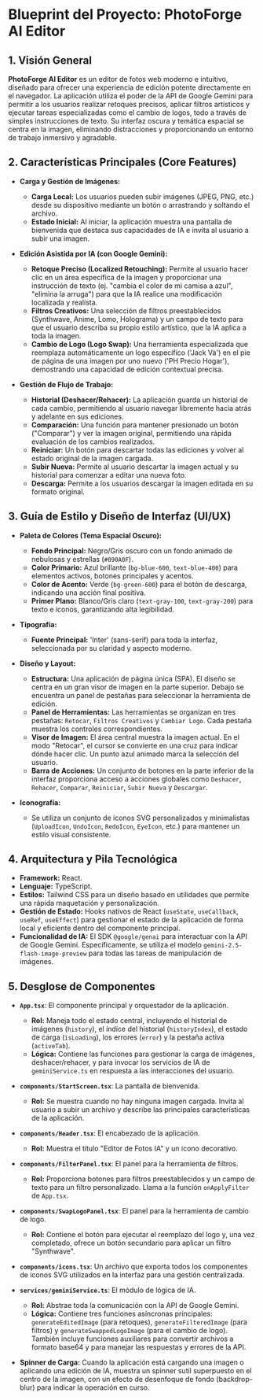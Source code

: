 # Blueprint del Proyecto: PhotoForge AI Editor

## 1. Visión General

**PhotoForge AI Editor** es un editor de fotos web moderno e intuitivo, diseñado para ofrecer una experiencia de edición potente directamente en el navegador. La aplicación utiliza el poder de la API de Google Gemini para permitir a los usuarios realizar retoques precisos, aplicar filtros artísticos y ejecutar tareas especializadas como el cambio de logos, todo a través de simples instrucciones de texto. Su interfaz oscura y temática espacial se centra en la imagen, eliminando distracciones y proporcionando un entorno de trabajo inmersivo y agradable.

## 2. Características Principales (Core Features)

- **Carga y Gestión de Imágenes:**
  - **Carga Local:** Los usuarios pueden subir imágenes (JPEG, PNG, etc.) desde su dispositivo mediante un botón o arrastrando y soltando el archivo.
  - **Estado Inicial:** Al iniciar, la aplicación muestra una pantalla de bienvenida que destaca sus capacidades de IA e invita al usuario a subir una imagen.

- **Edición Asistida por IA (con Google Gemini):**
  - **Retoque Preciso (Localized Retouching):** Permite al usuario hacer clic en un área específica de la imagen y proporcionar una instrucción de texto (ej. "cambia el color de mi camisa a azul", "elimina la arruga") para que la IA realice una modificación localizada y realista.
  - **Filtros Creativos:** Una selección de filtros preestablecidos (Synthwave, Anime, Lomo, Holograma) y un campo de texto para que el usuario describa su propio estilo artístico, que la IA aplica a toda la imagen.
  - **Cambio de Logo (Logo Swap):** Una herramienta especializada que reemplaza automáticamente un logo específico ('Jack Và') en el pie de página de una imagen por uno nuevo ('PH Precio Hogar'), demostrando una capacidad de edición contextual precisa.

- **Gestión de Flujo de Trabajo:**
  - **Historial (Deshacer/Rehacer):** La aplicación guarda un historial de cada cambio, permitiendo al usuario navegar libremente hacia atrás y adelante en sus ediciones.
  - **Comparación:** Una función para mantener presionado un botón ("Comparar") y ver la imagen original, permitiendo una rápida evaluación de los cambios realizados.
  - **Reiniciar:** Un botón para descartar todas las ediciones y volver al estado original de la imagen cargada.
  - **Subir Nueva:** Permite al usuario descartar la imagen actual y su historial para comenzar a editar una nueva foto.
  - **Descarga:** Permite a los usuarios descargar la imagen editada en su formato original.

## 3. Guía de Estilo y Diseño de Interfaz (UI/UX)

- **Paleta de Colores (Tema Espacial Oscuro):**
  - **Fondo Principal:** Negro/Gris oscuro con un fondo animado de nebulosas y estrellas (`#090A0F`).
  - **Color Primario:** Azul brillante (`bg-blue-600`, `text-blue-400`) para elementos activos, botones principales y acentos.
  - **Color de Acento:** Verde (`bg-green-600`) para el botón de descarga, indicando una acción final positiva.
  - **Primer Plano:** Blanco/Gris claro (`text-gray-100`, `text-gray-200`) para texto e iconos, garantizando alta legibilidad.

- **Tipografía:**
  - **Fuente Principal:** 'Inter' (sans-serif) para toda la interfaz, seleccionada por su claridad y aspecto moderno.

- **Diseño y Layout:**
  - **Estructura:** Una aplicación de página única (SPA). El diseño se centra en un gran visor de imagen en la parte superior. Debajo se encuentra un panel de pestañas para seleccionar la herramienta de edición.
  - **Panel de Herramientas:** Las herramientas se organizan en tres pestañas: `Retocar`, `Filtros Creativos` y `Cambiar Logo`. Cada pestaña muestra los controles correspondientes.
  - **Visor de Imagen:** El área central muestra la imagen actual. En el modo "Retocar", el cursor se convierte en una cruz para indicar dónde hacer clic. Un punto azul animado marca la selección del usuario.
  - **Barra de Acciones:** Un conjunto de botones en la parte inferior de la interfaz proporciona acceso a acciones globales como `Deshacer`, `Rehacer`, `Comparar`, `Reiniciar`, `Subir Nueva` y `Descargar`.

- **Iconografía:**
  - Se utiliza un conjunto de iconos SVG personalizados y minimalistas (`UploadIcon`, `UndoIcon`, `RedoIcon`, `EyeIcon`, etc.) para mantener un estilo visual consistente.

## 4. Arquitectura y Pila Tecnológica

- **Framework:** React.
- **Lenguaje:** TypeScript.
- **Estilos:** Tailwind CSS para un diseño basado en utilidades que permite una rápida maquetación y personalización.
- **Gestión de Estado:** Hooks nativos de React (`useState`, `useCallback`, `useRef`, `useEffect`) para gestionar el estado de la aplicación de forma local y eficiente dentro del componente principal.
- **Funcionalidad de IA:** El SDK `@google/genai` para interactuar con la API de Google Gemini. Específicamente, se utiliza el modelo `gemini-2.5-flash-image-preview` para todas las tareas de manipulación de imágenes.

## 5. Desglose de Componentes

- **`App.tsx`**: El componente principal y orquestador de la aplicación.
  - **Rol:** Maneja todo el estado central, incluyendo el historial de imágenes (`history`), el índice del historial (`historyIndex`), el estado de carga (`isLoading`), los errores (`error`) y la pestaña activa (`activeTab`).
  - **Lógica:** Contiene las funciones para gestionar la carga de imágenes, deshacer/rehacer, y para invocar los servicios de IA de `geminiService.ts` en respuesta a las interacciones del usuario.

- **`components/StartScreen.tsx`**: La pantalla de bienvenida.
  - **Rol:** Se muestra cuando no hay ninguna imagen cargada. Invita al usuario a subir un archivo y describe las principales características de la aplicación.

- **`components/Header.tsx`**: El encabezado de la aplicación.
  - **Rol:** Muestra el título "Editor de Fotos IA" y un icono decorativo.

- **`components/FilterPanel.tsx`**: El panel para la herramienta de filtros.
  - **Rol:** Proporciona botones para filtros preestablecidos y un campo de texto para un filtro personalizado. Llama a la función `onApplyFilter` de `App.tsx`.

- **`components/SwapLogoPanel.tsx`**: El panel para la herramienta de cambio de logo.
  - **Rol:** Contiene el botón para ejecutar el reemplazo del logo y, una vez completado, ofrece un botón secundario para aplicar un filtro "Synthwave".

- **`components/icons.tsx`**: Un archivo que exporta todos los componentes de iconos SVG utilizados en la interfaz para una gestión centralizada.

- **`services/geminiService.ts`**: El módulo de lógica de IA.
  - **Rol:** Abstrae toda la comunicación con la API de Google Gemini.
  - **Lógica:** Contiene tres funciones asíncronas principales: `generateEditedImage` (para retoques), `generateFilteredImage` (para filtros) y `generateSwappedLogoImage` (para el cambio de logo). También incluye funciones auxiliares para convertir archivos a formato base64 y para manejar las respuestas y errores de la API.

- **Spinner de Carga:** Cuando la aplicación está cargando una imagen o aplicando una edición de IA, muestra un spinner sutil superpuesto en el centro de la imagen, con un efecto de desenfoque de fondo (backdrop-blur) para indicar la operación en curso.